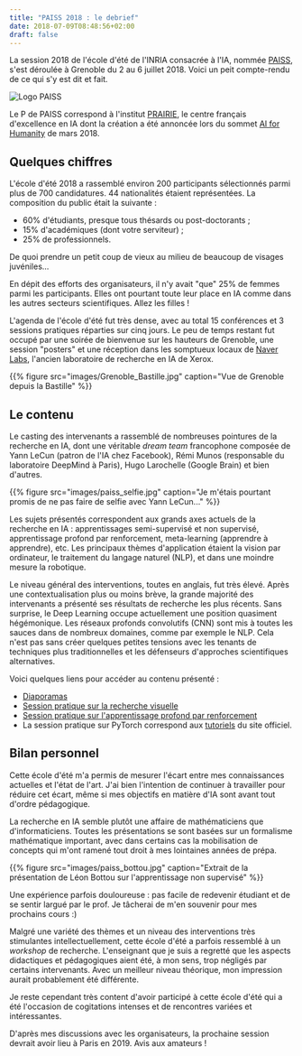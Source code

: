 ```yaml
---
title: "PAISS 2018 : le debrief"
date: 2018-07-09T08:48:56+02:00
draft: false
---
```


La session 2018 de l'école d'été de l'INRIA consacrée à l'IA, nommée [PAISS](https://project.inria.fr/paiss/), s'est déroulée à Grenoble du 2 au 6 juillet 2018. Voici un peit compte-rendu de ce qui s'y est dit et fait.

![Logo PAISS](https://project.inria.fr/paiss/files/2018/04/te%CC%82tie%CC%80re-3.jpg)

Le P de PAISS correspond à l'institut [PRAIRIE](https://inria.fr/actualite/actualites-inria/creation-de-l-institut-prairie), le centre français d'excellence en IA dont la création a été annoncée lors du sommet [AI for Humanity](https://www.aiforhumanity.fr/) de mars 2018.

## Quelques chiffres

L'école d'été 2018 a rassemblé environ 200 participants sélectionnés parmi plus de 700 candidatures. 44 nationalités étaient représentées. La composition du public était la suivante :

* 60% d'étudiants, presque tous thésards ou post-doctorants ;
* 15% d'académiques (dont votre serviteur) ;
* 25% de professionnels.

De quoi prendre un petit coup de vieux au milieu de beaucoup de visages juvéniles...

En dépit des efforts des organisateurs, il n'y avait "que" 25% de femmes parmi les participants. Elles ont pourtant toute leur place en IA comme dans les autres secteurs scientifiques. Allez les filles !

L'agenda de l'école d'été fut très dense, avec au total 15 conférences et 3 sessions pratiques réparties sur cinq jours. Le peu de temps restant fut occupé par une soirée de bienvenue sur les hauteurs de Grenoble, une session "posters" et une réception dans les somptueux locaux de [Naver Labs](http://www.europe.naverlabs.com/), l'ancien laboratoire de recherche en IA de Xerox.

{{% figure src="images/Grenoble_Bastille.jpg" caption="Vue de Grenoble depuis la Bastille" %}}

## Le contenu

Le casting des intervenants a rassemblé de nombreuses pointures de la recherche en IA, dont une véritable *dream team* francophone composée de Yann LeCun (patron de l'IA chez Facebook), Rémi Munos (responsable du laboratoire DeepMind à Paris), Hugo Larochelle (Google Brain) et bien d'autres.

{{% figure src="images/paiss_selfie.jpg" caption="Je m'étais pourtant promis de ne pas faire de selfie avec Yann LeCun..." %}}

Les sujets présentés correspondent aux grands axes actuels de la recherche en IA : apprentissages semi-supervisé et non supervisé, apprentissage profond par renforcement, meta-learning (apprendre à apprendre), etc. Les principaux thèmes d'application étaient la vision par ordinateur, le traitement du langage naturel (NLP), et dans une moindre mesure la robotique.

Le niveau général des interventions, toutes en anglais, fut très élevé. Après une contextualisation plus ou moins brève, la grande majorité des intervenants a présenté ses résultats de recherche les plus récents. Sans surprise, le Deep Learning occupe actuellement une position quasiment hégémonique. Les réseaux profonds convolutifs (CNN) sont mis à toutes les sauces dans de nombreux domaines, comme par exemple le NLP. Cela n'est pas sans créer quelques petites tensions avec les tenants de techniques  plus traditionnelles et les défenseurs d'approches scientifiques alternatives.

Voici quelques liens pour accéder au contenu présenté :

* [Diaporamas](https://project.inria.fr/paiss/program/)
* [Session pratique sur la recherche visuelle](https://github.com/almazan/paiss)
* [Session pratique sur l'apprentissage profond par renforcement](https://github.com/criteo-research/paiss_deeprl)
* La session pratique sur PyTorch correspond aux [tutoriels](https://pytorch.org/tutorials/beginner/deep_learning_60min_blitz.html) du site officiel.

## Bilan personnel

Cette école d'été m'a permis de mesurer l'écart entre mes connaissances actuelles et l'état de l'art. J'ai bien l'intention de continuer à travailler pour réduire cet écart, même si mes objectifs en matière d'IA sont avant tout d'ordre pédagogique.

La recherche en IA semble plutôt une affaire de mathématiciens que d'informaticiens. Toutes les présentations se sont basées sur un formalisme mathématique important, avec dans certains cas la mobilisation de concepts qui m'ont ramené tout droit à mes lointaines années de prépa.

{{% figure src="images/paiss_bottou.jpg" caption="Extrait de la présentation de Léon Bottou sur l'apprentissage non supervisé" %}}

Une expérience parfois douloureuse : pas facile de redevenir étudiant et de se sentir largué par le prof. Je tâcherai de m'en souvenir pour mes prochains cours :)

Malgré une variété des thèmes et un niveau des interventions très stimulantes intellectuellement, cette école d'été a parfois ressemblé à un *workshop* de recherche. L'enseignant que je suis a regretté que les aspects didactiques et pédagogiques aient été, à mon sens, trop négligés par certains intervenants. Avec un meilleur niveau théorique, mon impression aurait probablement été différente.

Je reste cependant très content d'avoir participé à cette école d'été qui a été l'occasion de cogitations intenses et de rencontres variées et intéressantes.

D'après mes discussions avec les organisateurs, la prochaine session devrait avoir lieu à Paris en 2019. Avis aux amateurs !